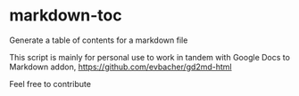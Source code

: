 # markdown-toc
Generate a table of contents for a markdown file

This script is mainly for personal use to work in tandem with Google Docs to Markdown addon, https://github.com/evbacher/gd2md-html

Feel free to contribute
